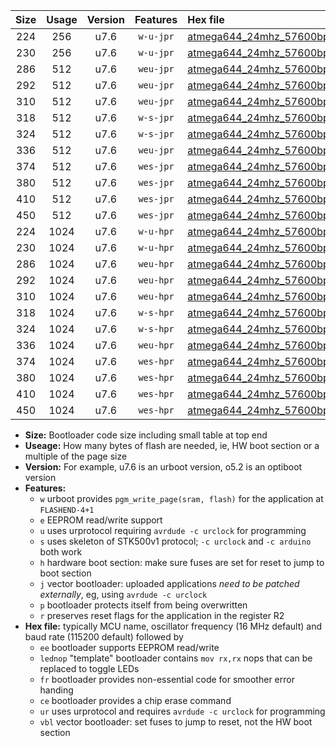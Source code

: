 |Size|Usage|Version|Features|Hex file|
|:-:|:-:|:-:|:-:|:--|
|224|256|u7.6|`w-u-jpr`|[atmega644_24mhz_57600bps_ur_vbl.hex](https://raw.githubusercontent.com/stefanrueger/urboot/main//atmega644_24mhz_57600bps_ur_vbl.hex)|
|230|256|u7.6|`w-u-jpr`|[atmega644_24mhz_57600bps_lednop_ur_vbl.hex](https://raw.githubusercontent.com/stefanrueger/urboot/main//atmega644_24mhz_57600bps_lednop_ur_vbl.hex)|
|286|512|u7.6|`weu-jpr`|[atmega644_24mhz_57600bps_ee_ur_vbl.hex](https://raw.githubusercontent.com/stefanrueger/urboot/main//atmega644_24mhz_57600bps_ee_ur_vbl.hex)|
|292|512|u7.6|`weu-jpr`|[atmega644_24mhz_57600bps_ee_lednop_ur_vbl.hex](https://raw.githubusercontent.com/stefanrueger/urboot/main//atmega644_24mhz_57600bps_ee_lednop_ur_vbl.hex)|
|310|512|u7.6|`weu-jpr`|[atmega644_24mhz_57600bps_ee_lednop_fr_ur_vbl.hex](https://raw.githubusercontent.com/stefanrueger/urboot/main//atmega644_24mhz_57600bps_ee_lednop_fr_ur_vbl.hex)|
|318|512|u7.6|`w-s-jpr`|[atmega644_24mhz_57600bps_vbl.hex](https://raw.githubusercontent.com/stefanrueger/urboot/main//atmega644_24mhz_57600bps_vbl.hex)|
|324|512|u7.6|`w-s-jpr`|[atmega644_24mhz_57600bps_lednop_vbl.hex](https://raw.githubusercontent.com/stefanrueger/urboot/main//atmega644_24mhz_57600bps_lednop_vbl.hex)|
|336|512|u7.6|`weu-jpr`|[atmega644_24mhz_57600bps_ee_lednop_fr_ce_ur_vbl.hex](https://raw.githubusercontent.com/stefanrueger/urboot/main//atmega644_24mhz_57600bps_ee_lednop_fr_ce_ur_vbl.hex)|
|374|512|u7.6|`wes-jpr`|[atmega644_24mhz_57600bps_ee_vbl.hex](https://raw.githubusercontent.com/stefanrueger/urboot/main//atmega644_24mhz_57600bps_ee_vbl.hex)|
|380|512|u7.6|`wes-jpr`|[atmega644_24mhz_57600bps_ee_lednop_vbl.hex](https://raw.githubusercontent.com/stefanrueger/urboot/main//atmega644_24mhz_57600bps_ee_lednop_vbl.hex)|
|410|512|u7.6|`wes-jpr`|[atmega644_24mhz_57600bps_ee_lednop_fr_vbl.hex](https://raw.githubusercontent.com/stefanrueger/urboot/main//atmega644_24mhz_57600bps_ee_lednop_fr_vbl.hex)|
|450|512|u7.6|`wes-jpr`|[atmega644_24mhz_57600bps_ee_lednop_fr_ce_vbl.hex](https://raw.githubusercontent.com/stefanrueger/urboot/main//atmega644_24mhz_57600bps_ee_lednop_fr_ce_vbl.hex)|
|224|1024|u7.6|`w-u-hpr`|[atmega644_24mhz_57600bps_ur.hex](https://raw.githubusercontent.com/stefanrueger/urboot/main//atmega644_24mhz_57600bps_ur.hex)|
|230|1024|u7.6|`w-u-hpr`|[atmega644_24mhz_57600bps_lednop_ur.hex](https://raw.githubusercontent.com/stefanrueger/urboot/main//atmega644_24mhz_57600bps_lednop_ur.hex)|
|286|1024|u7.6|`weu-hpr`|[atmega644_24mhz_57600bps_ee_ur.hex](https://raw.githubusercontent.com/stefanrueger/urboot/main//atmega644_24mhz_57600bps_ee_ur.hex)|
|292|1024|u7.6|`weu-hpr`|[atmega644_24mhz_57600bps_ee_lednop_ur.hex](https://raw.githubusercontent.com/stefanrueger/urboot/main//atmega644_24mhz_57600bps_ee_lednop_ur.hex)|
|310|1024|u7.6|`weu-hpr`|[atmega644_24mhz_57600bps_ee_lednop_fr_ur.hex](https://raw.githubusercontent.com/stefanrueger/urboot/main//atmega644_24mhz_57600bps_ee_lednop_fr_ur.hex)|
|318|1024|u7.6|`w-s-hpr`|[atmega644_24mhz_57600bps.hex](https://raw.githubusercontent.com/stefanrueger/urboot/main//atmega644_24mhz_57600bps.hex)|
|324|1024|u7.6|`w-s-hpr`|[atmega644_24mhz_57600bps_lednop.hex](https://raw.githubusercontent.com/stefanrueger/urboot/main//atmega644_24mhz_57600bps_lednop.hex)|
|336|1024|u7.6|`weu-hpr`|[atmega644_24mhz_57600bps_ee_lednop_fr_ce_ur.hex](https://raw.githubusercontent.com/stefanrueger/urboot/main//atmega644_24mhz_57600bps_ee_lednop_fr_ce_ur.hex)|
|374|1024|u7.6|`wes-hpr`|[atmega644_24mhz_57600bps_ee.hex](https://raw.githubusercontent.com/stefanrueger/urboot/main//atmega644_24mhz_57600bps_ee.hex)|
|380|1024|u7.6|`wes-hpr`|[atmega644_24mhz_57600bps_ee_lednop.hex](https://raw.githubusercontent.com/stefanrueger/urboot/main//atmega644_24mhz_57600bps_ee_lednop.hex)|
|410|1024|u7.6|`wes-hpr`|[atmega644_24mhz_57600bps_ee_lednop_fr.hex](https://raw.githubusercontent.com/stefanrueger/urboot/main//atmega644_24mhz_57600bps_ee_lednop_fr.hex)|
|450|1024|u7.6|`wes-hpr`|[atmega644_24mhz_57600bps_ee_lednop_fr_ce.hex](https://raw.githubusercontent.com/stefanrueger/urboot/main//atmega644_24mhz_57600bps_ee_lednop_fr_ce.hex)|

- **Size:** Bootloader code size including small table at top end
- **Useage:** How many bytes of flash are needed, ie, HW boot section or a multiple of the page size
- **Version:** For example, u7.6 is an urboot version, o5.2 is an optiboot version
- **Features:**
  + `w` urboot provides `pgm_write_page(sram, flash)` for the application at `FLASHEND-4+1`
  + `e` EEPROM read/write support
  + `u` uses urprotocol requiring `avrdude -c urclock` for programming
  + `s` uses skeleton of STK500v1 protocol; `-c urclock` and `-c arduino` both work
  + `h` hardware boot section: make sure fuses are set for reset to jump to boot section
  + `j` vector bootloader: uploaded applications *need to be patched externally*, eg, using `avrdude -c urclock`
  + `p` bootloader protects itself from being overwritten
  + `r` preserves reset flags for the application in the register R2
- **Hex file:** typically MCU name, oscillator frequency (16 MHz default) and baud rate (115200 default) followed by
  + `ee` bootloader supports EEPROM read/write
  + `lednop` "template" bootloader contains `mov rx,rx` nops that can be replaced to toggle LEDs
  + `fr` bootloader provides non-essential code for smoother error handing
  + `ce` bootloader provides a chip erase command
  + `ur` uses urprotocol and requires `avrdude -c urclock` for programming
  + `vbl` vector bootloader: set fuses to jump to reset, not the HW boot section
